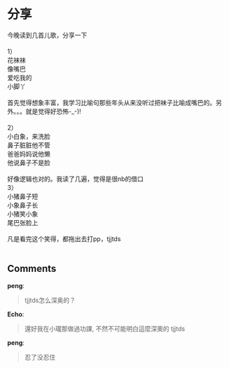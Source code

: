 # 分享

<div id="msgcns!9884D0A402622CB2!3916" class="bvMsg">今晚读到几首儿歌，分享一下<br /><br />1）<br />花袜袜<br />像嘴巴<br />爱吃我的<br />小脚丫<br /><br />首先觉得想象丰富，我学习比喻句那些年头从来没听过把袜子比喻成嘴巴的。另外。。。就是觉得好恐怖-_-)!<br /><br />2）<br />小白象，来洗脸<br />鼻子脏脏他不管<br />爸爸妈妈说他懒<br />他说鼻子不是脸<br /><br />好像逻辑也对的。我读了几遍，觉得是很nb的借口<br />3） <br />小猪鼻子短<br />小象鼻子长<br />小猪笑小象<br />尾巴张脸上<br /><br />凡是看完这个笑得，都拖出去打pp，tjjtds<br /><br /></div>

## Comments

**peng**:
> tjjtds怎么深奥的？ 

**Echo**:
> 還好我在小瓏那做過功課, 不然不可能明白這麼深奧的 tjjtds 

**peng**:
> 忍了没忍住 
 
 


